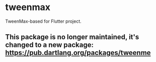# tweenmax

TweenMax-based for Flutter project.

## This package is no longer maintained, it's changed to a new package: https://pub.dartlang.org/packages/tweenme